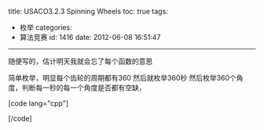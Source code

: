 title: USACO3.2.3 Spinning Wheels
toc: true
tags:
  - 枚举
categories:
  - 算法竞赛
id: 1416
date: 2012-06-08 16:51:47
---

随便写的，估计明天我就会忘了每个函数的意思

简单枚举，明显每个齿轮的周期都有360  然后就枚举360秒  然后枚举360个角度，判断每一秒的每一个角度是否都有空缺，

[code lang="cpp"]

[/code]